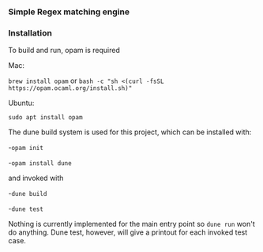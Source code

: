 
### Simple Regex matching engine

### Installation

To build and run, opam is required

Mac:

`brew install opam` or `bash -c "sh <(curl -fsSL https://opam.ocaml.org/install.sh)"`

Ubuntu:

`sudo apt install opam`

The dune build system is used for this project, which can be installed with:

-`opam init`

-`opam install dune`

and invoked with 

-`dune build`

-`dune test`


Nothing is currently implemented for the main entry point so `dune run` won't do anything. 
Dune test, however, will give a printout for each invoked test case. 
